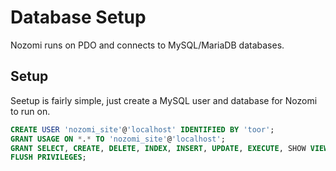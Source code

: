 # Database Setup

Nozomi runs on PDO and connects to MySQL/MariaDB databases.

## Setup

Seetup is fairly simple, just create a MySQL user and database for Nozomi to run on.

```sql
CREATE USER 'nozomi_site'@'localhost' IDENTIFIED BY 'toor';
GRANT USAGE ON *.* TO 'nozomi_site'@'localhost';
GRANT SELECT, CREATE, DELETE, INDEX, INSERT, UPDATE, EXECUTE, SHOW VIEW  ON `nozomi_site`.* TO 'nozomi_site'@'localhost';
FLUSH PRIVILEGES;
```